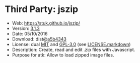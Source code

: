 Third Party: jszip
==================

* Web: https://stuk.github.io/jszip/
* Version: [3.1.3](https://github.com/Stuk/jszip/releases/tag/v3.1.3)
* Date: 05/10/2016
* Download: dist@[a5b4343](https://github.com/Stuk/jszip/tree/a5b4343ae5db14dae08487262165e101a0e4c9c4/dist)
* License: dual [MIT](http://www.opensource.org/licenses/mit-license.php) and [GPL-3.0](https://opensource.org/licenses/GPL-3.0)
  (see [LICENSE.markdown](https://github.com/Stuk/jszip/blob/a5b4343ae5db14dae08487262165e101a0e4c9c4/LICENSE.markdown))
* Description: Create, read and edit .zip files with Javascript.
* Purpose for atk: Allow to load zipped image files.
